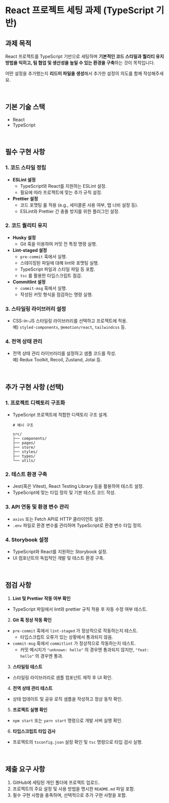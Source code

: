 # React 프로젝트 세팅 과제 (TypeScript 기반)

## 과제 목적

React 프로젝트를 TypeScript 기반으로 세팅하며 **기본적인 코드 스타일과 퀄리티 유지 방법을 익히고, 팀 협업 및 생산성을 높일 수 있는 환경을 구축**하는 것이 목적입니다.

어떤 설정을 추가했는지 **리드미 파일을 생성**해서 추가한 설정의 의도를 함께 작성해주세요.

<br/>

## 기본 기술 스택

- React
- TypeScript

<br/>

## 필수 구현 사항

### 1. **코드 스타일 정립**

- **ESLint 설정**  
  - TypeScript와 React를 지원하는 ESLint 설정.
  - 필요에 따라 프로젝트에 맞는 추가 규칙 설정.
- **Prettier 설정**  
  - 코드 포맷팅 룰 적용 (e.g., 세미콜론 사용 여부, 탭 너비 설정 등).
  - ESLint와 Prettier 간 충돌 방지를 위한 플러그인 설정.

### 2. **코드 퀄리티 유지**

- **Husky 설정**  
  - Git 훅을 이용하여 커밋 전 특정 명령 실행.
- **Lint-staged 설정**  
  - `pre-commit` 훅에서 실행.
  - 스테이징된 파일에 대해 lint와 포맷팅 실행.
  - TypeScript 파일과 스타일 파일 등 포함.
  - `tsc` 를 활용한 타입스크립트 점검.
- **Commitlint 설정**
  - `commit-msg` 훅에서 실행.
  - 작성된 커밋 형식을 점검하는 명령 실행.

### 3. **스타일링 라이브러리 설정**

- CSS-in-JS 스타일링 라이브러리를 선택하고 프로젝트에 적용.  
  예) `styled-components`, `@emotion/react`, `tailwindcss` 등.

### 4. **전역 상태 관리**

- 전역 상태 관리 라이브러리를 설정하고 샘플 코드를 작성.  
  예) Redux Toolkit, Recoil, Zustand, Jotai 등.

<br/>

## 추가 구현 사항 (선택)

### 1. 프로젝트 디렉토리 구조화

- TypeScript 프로젝트에 적합한 디렉토리 구조 설계.
  ```plaintext
  # 예시 구조
  
  src/
  ├── components/
  ├── pages/
  ├── store/
  ├── styles/
  ├── types/
  └── utils/
  ```

### 2. 테스트 환경 구축

- Jest(혹은 Vitest), React Testing Library 등을 활용하여 테스트 설정.
- TypeScript에 맞는 타입 정의 및 기본 테스트 코드 작성.

### 3. API 연동 및 환경 변수 관리

- `axios` 또는 Fetch API로 HTTP 클라이언트 설정.
- `.env` 파일로 환경 변수를 관리하며 TypeScript로 환경 변수 타입 정의.

### 4. Storybook 설정

- TypeScript와 React를 지원하는 Storybook 설정.
- UI 컴포넌트의 독립적인 개발 및 테스트 환경 구축.

<br/>

## 점검 사항

1. **Lint 및 Prettier 작동 여부 확인**
 
- TypeScript 파일에서 lint와 prettier 규칙 적용 후 자동 수정 여부 테스트.

2. **Git 훅 정상 작동 확인**

 - `pre-commit` 훅에서 `lint-staged` 가 정상적으로 작동하는지 테스트.
   - 타입스크립트 오류가 있는 상황에서 통과되지 않음.
 - `commit-msg` 훅에서 `commitlint` 가 정상적으로 작동하는지 테스트.
   - 커밋 메시지가 `"unknown: hello"` 의 경우엔 통과되지 않지만, `"feat: hello"` 의 경우엔 통과.

3. **스타일링 테스트**

 - 스타일링 라이브러리로 샘플 컴포넌트 제작 후 UI 확인.

4. **전역 상태 관리 테스트**

 - 상태 업데이트 및 공유 로직 샘플을 작성하고 정상 동작 확인.

5. **프로젝트 실행 확인**

 - `npm start` 또는 `yarn start` 명령으로 개발 서버 실행 확인.

6. **타입스크립트 타입 검사**

 - 프로젝트의 `tsconfig.json` 설정 확인 및 `tsc` 명령으로 타입 검사 실행.

<br/>

## 제출 요구 사항

1. GitHub에 세팅된 개인 폴더에 프로젝트 업로드.
2. 프로젝트의 주요 설정 및 사용 방법을 명시한 `README.md` 파일 포함.
3. 필수 구현 사항을 충족하며, 선택적으로 추가 구현 사항을 포함.
